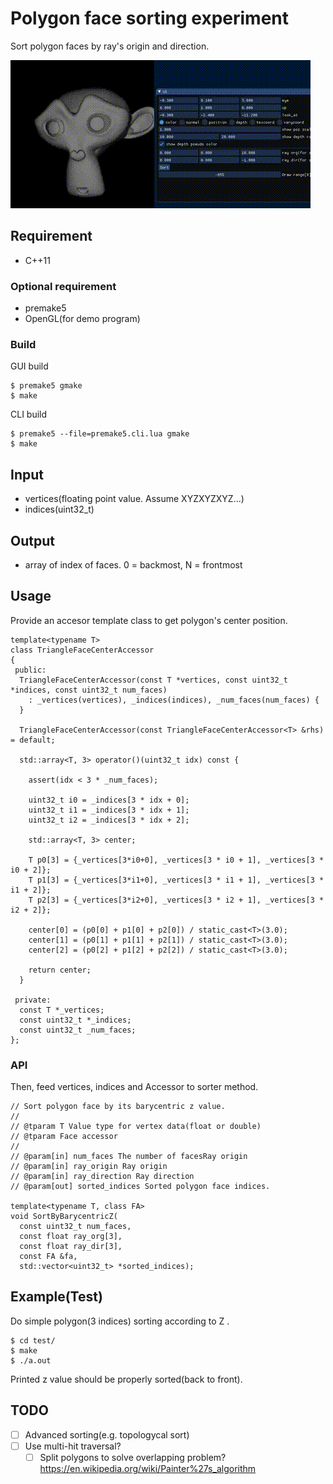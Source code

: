 # Polygon face sorting experiment

Sort polygon faces by ray's origin and direction.

![](img/face-sort.gif)

## Requirement

* C++11

### Optional requirement

* premake5
* OpenGL(for demo program)

### Build

GUI build

```
$ premake5 gmake
$ make
```

CLI build

```
$ premake5 --file=premake5.cli.lua gmake
$ make
```

## Input

* vertices(floating point value. Assume XYZXYZXYZ...)
* indices(uint32_t)

## Output

* array of index of faces. 0 = backmost, N = frontmost

## Usage

Provide an accesor template class to get polygon's center position.

```
template<typename T>
class TriangleFaceCenterAccessor
{
 public:
  TriangleFaceCenterAccessor(const T *vertices, const uint32_t *indices, const uint32_t num_faces)
    : _vertices(vertices), _indices(indices), _num_faces(num_faces) {
  }

  TriangleFaceCenterAccessor(const TriangleFaceCenterAccessor<T> &rhs) = default;

  std::array<T, 3> operator()(uint32_t idx) const {

    assert(idx < 3 * _num_faces);

    uint32_t i0 = _indices[3 * idx + 0];
    uint32_t i1 = _indices[3 * idx + 1];
    uint32_t i2 = _indices[3 * idx + 2];

    std::array<T, 3> center;

    T p0[3] = {_vertices[3*i0+0], _vertices[3 * i0 + 1], _vertices[3 * i0 + 2]};
    T p1[3] = {_vertices[3*i1+0], _vertices[3 * i1 + 1], _vertices[3 * i1 + 2]};
    T p2[3] = {_vertices[3*i2+0], _vertices[3 * i2 + 1], _vertices[3 * i2 + 2]};

    center[0] = (p0[0] + p1[0] + p2[0]) / static_cast<T>(3.0);
    center[1] = (p0[1] + p1[1] + p2[1]) / static_cast<T>(3.0);
    center[2] = (p0[2] + p1[2] + p2[2]) / static_cast<T>(3.0);

    return center;
  }

 private:
  const T *_vertices;
  const uint32_t *_indices;
  const uint32_t _num_faces;
};
```

### API

Then, feed vertices, indices and Accessor to sorter method.

```
// Sort polygon face by its barycentric z value.
//
// @tparam T Value type for vertex data(float or double)
// @tparam Face accessor
//
// @param[in] num_faces The number of facesRay origin
// @param[in] ray_origin Ray origin
// @param[in] ray_direction Ray direction
// @param[out] sorted_indices Sorted polygon face indices.

template<typename T, class FA>
void SortByBarycentricZ(
  const uint32_t num_faces,
  const float ray_org[3],
  const float ray_dir[3],
  const FA &fa,
  std::vector<uint32_t> *sorted_indices);
```

## Example(Test)

Do simple polygon(3 indices) sorting according to Z .

```
$ cd test/
$ make
$ ./a.out
```

Printed z value should be properly sorted(back to front).

## TODO

* [ ] Advanced sorting(e.g. topologycal sort)
* [ ] Use multi-hit traversal?
  * [ ] Split polygons to solve overlapping problem? https://en.wikipedia.org/wiki/Painter%27s_algorithm
